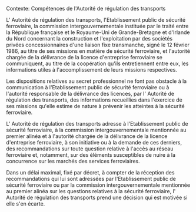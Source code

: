 Contexte: Compétences de l'Autorité de régulation des transports

L' Autorité de régulation des transports, l'Etablissement public de sécurité ferroviaire, la commission intergouvernementale instituée par le traité entre la République française et le Royaume-Uni de Grande-Bretagne et d'Irlande du Nord concernant la construction et l'exploitation par des sociétés privées concessionnaires d'une liaison fixe transmanche, signé le 12 février 1986, au titre de ses missions en matière de sécurité ferroviaire, et l'autorité chargée de la délivrance de la licence d'entreprise ferroviaire se communiquent, au titre de la coopération qu'ils entretiennent entre eux, les informations utiles à l'accomplissement de leurs missions respectives.

Les dispositions relatives au secret professionnel ne font pas obstacle à la communication à l'Etablissement public de sécurité ferroviaire ou à l'autorité responsable de la délivrance des licences, par l' Autorité de régulation des transports, des informations recueillies dans l'exercice de ses missions qu'elle estime de nature à prévenir les atteintes à la sécurité ferroviaire.

L' Autorité de régulation des transports adresse à l'Etablissement public de sécurité ferroviaire, à la commission intergouvernementale mentionnée au premier alinéa et à l'autorité chargée de la délivrance de la licence d'entreprise ferroviaire, à son initiative ou à la demande de ces derniers, des recommandations sur toute question relative à l'accès au réseau ferroviaire et, notamment, sur des éléments susceptibles de nuire à la concurrence sur les marchés des services ferroviaires.

Dans un délai maximal, fixé par décret, à compter de la réception des recommandations qui lui sont adressées par l'Etablissement public de sécurité ferroviaire ou par la commission intergouvernementale mentionnée au premier alinéa sur les questions relatives à la sécurité ferroviaire, l' Autorité de régulation des transports prend une décision qui est motivée si elle s'en écarte.